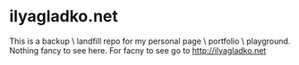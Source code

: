 # ilyagladko.net

This is a backup \ landfill repo for my personal page \ portfolio \ playground.
Nothing fancy to see here. For facny to see go to http://ilyagladko.net

